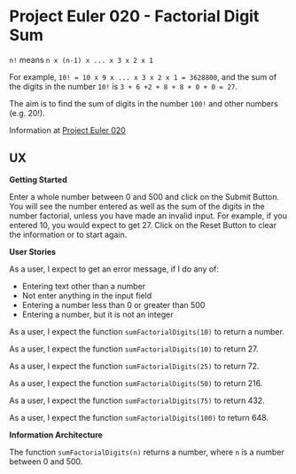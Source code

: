 # Project Euler 020 - Factorial Digit Sum

`n!` means `n x (n-1) x ... x 3 x 2 x 1`

For example, `10! = 10 x 9 x ... x 3 x 2 x 1 = 3628800`, and the sum of the
digits in the number `10!` is `3 + 6 +2 + 8 + 8 + 0 + 0 = 27`.

The aim is to find the sum of digits in the number `100!` and other numbers (e.g. 20!).

Information at [Project Euler 020](https://projecteuler.net/problem=20)

## UX

**Getting Started**

Enter a whole number between 0 and 500 and click on the Submit Button.  You will see the number entered as well as the sum of the digits in the number factorial, unless you have made an invalid input.  For example, if you entered 10, you would expect to get 27.  Click on the Reset Button to clear the information or to start again.

**User Stories**

As a user, I expect to get an error message, if I do any of:

- Entering text other than a number
- Not enter anything in the input field
- Entering a number less than 0 or greater than 500
- Entering a number, but it is not an integer

As a user, I expect the function `sumFactorialDigits(10)` to return a number.

As a user, I expect the function `sumFactorialDigits(10)` to return 27.

As a user, I expect the function `sumFactorialDigits(25)` to return 72.

As a user, I expect the function `sumFactorialDigits(50)` to return 216.

As a user, I expect the function `sumFactorialDigits(75)` to return 432.

As a user, I expect the function `sumFactorialDigits(100)` to return 648.

**Information Architecture**

The function `sumFactorialDigits(n)` returns a number, where `n` is a number between 0 and 500.